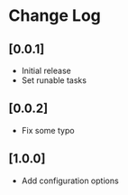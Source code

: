 # Change Log
## [0.0.1]
- Initial release
- Set runable tasks

## [0.0.2]
- Fix some typo

## [1.0.0]
- Add configuration options
